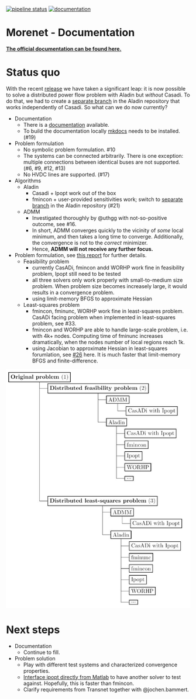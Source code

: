 [![pipeline status](https://iai-vcs.iai.kit.edu/advancedcontrol/code/morenet/morenet/badges/master/pipeline.svg)](https://iai-vcs.iai.kit.edu/advancedcontrol/code/morenet/morenet/commits/master)
[![documentation](https://img.shields.io/badge/docs-stable-blue)](http://iai-webserv.iai.kit.edu/morenet/)


# Morenet - Documentation

[__The official documentation can be found here.__](http://iai-webserv.iai.kit.edu/morenet/)


# Status quo

With the recent [release](https://iai-vcs.iai.kit.edu/advancedcontrol/code/morenet/morenet/-/tags/v0.0.3) we have taken a significant leap: it is now possible to solve a distributed power flow problem with Aladin but *without* Casadi.
To do that, we had to create a [separate branch](https://github.com/alexe15/ALADIN.m/tree/abstractify) in the Aladin repository that works independently of Casadi.
So what can we do now currently?

   - Documentation
      - There is a [documentation](http://iai-webserv.iai.kit.edu/morenet/) available.
      - To build the documentation locally [mkdocs](https://mkdocs.org/) needs to be installed. (#19)
   - Problem formulation
      - No symbolic problem formulation. #10
      - The systems can be connected arbitrarily. There is one exception: multiple connections between identical buses are not supported. (#6, #9, #12, #13)
      - No HVDC lines are supported. (#17)
   - Algorithms
      - Aladin
         - Casadi + Ipopt work out of the box
         - fmincon + user-provided sensitivities work; switch to [separate branch](https://github.com/alexe15/ALADIN.m/tree/abstractify) in the Aladin repository (#21)
      - ADMM
         - Investigated thoroughly by @uthgg with not-so-positive outcome, see #16.
         - In short, ADMM converges quickly to the vicinity of *some* local minimum, and then takes a long time to converge. Additionally, the convergence is not to the *correct* minimizer.
         - Hence, __ADMM will not receive any further focus.__
   - Problem formulation, see [this report](/docs/morenet_report_xinliang.pdf) for further details.
      - Feasibility problem
        - currently CasADi, fmincon andd WORHP work fine in feasibility problem, Ipopt still need to be tested
        - all three solvers only work properly with small-to-medium size problem. When problem size becomes increasely large, it would results in a convergence problem.
        - using limit-memory BFGS to approximate Hessian       
      - Least-squares problem
        - fmincon, fminunc, WORHP work fine in least-squares problem. CasADi facing problem when implemented in least-squares problem, see #33.
        - fmincon and WORHP are able to handle large-scale problem, i.e. with 4k+ nodes. Computing time of fminunc increases dramatically, when the nodes number of local regions reach 1k.
        - using Jacobian to approximate Hessian in least-squares forumlation, see [#26](https://iai-vcs.iai.kit.edu/advancedcontrol/code/morenet/morenet/-/issues/26#note_1196) here. It is much faster that limit-memory BFGS and finite-difference.


![](Alg_tree.jpg)


# Next steps
   - Documentation
      - Continue to fill.
   - Problem solution
      - Play with different test systems and characterized convergence properties.
      - [Interface ipopt directly from Matlab](https://projects.coin-or.org/Ipopt/wiki/MatlabInterface) to have another solver to test against. Hopefully, this is faster than fmincon.
      - Clarify requirements from Transnet together with @jochen.bammert.
